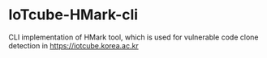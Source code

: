 # IoTcube-HMark-cli
CLI implementation of HMark tool, which is used for vulnerable code clone detection in https://iotcube.korea.ac.kr
